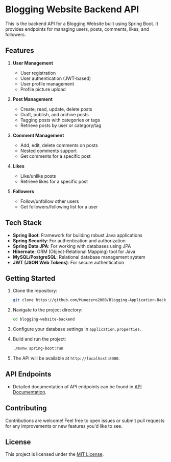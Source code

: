 # Blogging Website Backend API

This is the backend API for a Blogging Website built using Spring Boot. It provides endpoints for managing users, posts, comments, likes, and followers.

## Features

1. **User Management**
   - User registration
   - User authentication (JWT-based)
   - User profile management
   - Profile picture upload

2. **Post Management**
   - Create, read, update, delete posts
   - Draft, publish, and archive posts
   - Tagging posts with categories or tags
   - Retrieve posts by user or category/tag

3. **Comment Management**
   - Add, edit, delete comments on posts
   - Nested comments support
   - Get comments for a specific post

4. **Likes**
   - Like/unlike posts
   - Retrieve likes for a specific post

5. **Followers**
   - Follow/unfollow other users
   - Get followers/following list for a user

## Tech Stack

- **Spring Boot**: Framework for building robust Java applications
- **Spring Security**: For authentication and authorization
- **Spring Data JPA**: For working with databases using JPA
- **Hibernate**: ORM (Object-Relational Mapping) tool for Java
- **MySQL/PostgreSQL**: Relational database management system
- **JWT (JSON Web Tokens)**: For secure authentication

## Getting Started

1. Clone the repository:

    ```bash
    git clone https://github.com/Munezero2000/Blogging-Application-Backend.git
    ```

2. Navigate to the project directory:

    ```bash
    cd blogging-website-backend
    ```

3. Configure your database settings in `application.properties`.

4. Build and run the project:

    ```bash
    ./mvnw spring-boot:run
    ```

5. The API will be available at `http://localhost:8080`.

## API Endpoints

- Detailed documentation of API endpoints can be found in [API Documentation](http://localhost:8081/swagger-ui/index.html).

## Contributing

Contributions are welcome! Feel free to open issues or submit pull requests for any improvements or new features you'd like to see.

## License

This project is licensed under the [MIT License](LICENSE).
